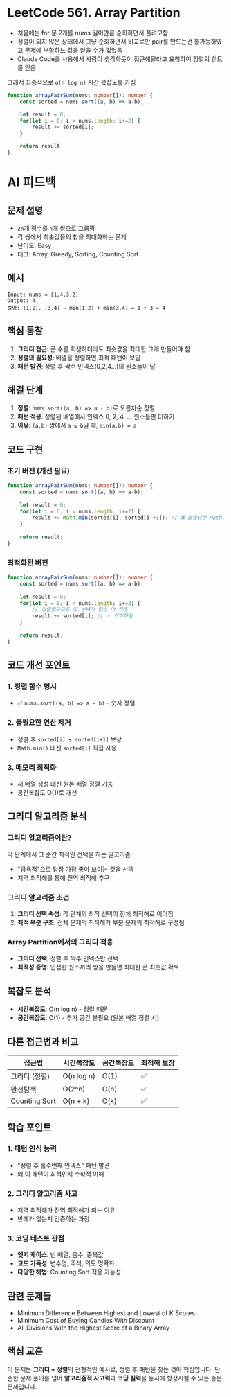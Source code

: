 # LeetCode 561. Array Partition

- 처음에는 for 문 2개를 nums 길이만큼 순회하면서 풀려고함
- 정렬이 되지 않은 상태에서 그냥 순회하면서 비교로만 pair를 만드는건 불가능하였고 문제에 부합하느 값을 얻을 수가 없었음
- Claude Code를 사용해서 사람이 생각하듯이 접근해달라고 요청하여 정렬의 힌트를 얻음

그래서 최종적으로 `o(n log n)` 시간 복잡도를 가짐
```typescript
function arrayPairSum(nums: number[]): number {
    const sorted = nums.sort((a, b) => a-b);

    let result = 0;
    for(let i = 0; i < nums.length; i+=2) {
        result += sorted[i];
    }

    return result
};
```

# AI 피드백

## 문제 설명
- `2n`개 정수를 `n`개 쌍으로 그룹핑
- 각 쌍에서 최솟값들의 합을 최대화하는 문제
- 난이도: Easy
- 태그: Array, Greedy, Sorting, Counting Sort

## 예시
```
Input: nums = [1,4,3,2]
Output: 4
설명: (1,2), (3,4) → min(1,2) + min(3,4) = 1 + 3 = 4
```

## 핵심 통찰
1. **그리디 접근**: 큰 수를 희생하더라도 최솟값을 최대한 크게 만들어야 함
2. **정렬의 필요성**: 배열을 정렬하면 최적 패턴이 보임
3. **패턴 발견**: 정렬 후 짝수 인덱스(0,2,4...)의 원소들이 답

## 해결 단계
1. **정렬**: `nums.sort((a, b) => a - b)`로 오름차순 정렬
2. **패턴 적용**: 정렬된 배열에서 인덱스 0, 2, 4, ... 원소들만 더하기
3. **이유**: `(a,b)` 쌍에서 `a ≤ b`일 때, `min(a,b) = a`

## 코드 구현

### 초기 버전 (개선 필요)
```typescript
function arrayPairSum(nums: number[]): number {
    const sorted = nums.sort((a, b) => a-b);
    
    let result = 0;
    for(let i = 0; i < nums.length; i+=2) {
        result += Math.min(sorted[i], sorted[i +1]); // ❌ 불필요한 Math.min
    }
    
    return result;
}
```

### 최적화된 버전
```typescript
function arrayPairSum(nums: number[]): number {
    const sorted = nums.sort((a, b) => a-b);
    
    let result = 0;
    for(let i = 0; i < nums.length; i+=2) {
        // 정렬했으므로 첫 번째가 항상 더 작음
        result += sorted[i]; // ✅ 최적화됨
    }
    
    return result;
}
```

## 코드 개선 포인트

### 1. 정렬 함수 명시
- ✅ `nums.sort((a, b) => a - b)` - 숫자 정렬

### 2. 불필요한 연산 제거
- 정렬 후 `sorted[i] ≤ sorted[i+1]` 보장
- `Math.min()` 대신 `sorted[i]` 직접 사용

### 3. 메모리 최적화
- 새 배열 생성 대신 원본 배열 정렬 가능
- 공간복잡도 O(1)로 개선

## 그리디 알고리즘 분석

### 그리디 알고리즘이란?
각 단계에서 그 순간 최적인 선택을 하는 알고리즘
- "탐욕적"으로 당장 가장 좋아 보이는 것을 선택
- 지역 최적해를 통해 전역 최적해 추구

### 그리디 알고리즘 조건
1. **그리디 선택 속성**: 각 단계의 최적 선택이 전체 최적해로 이어짐
2. **최적 부분 구조**: 전체 문제의 최적해가 부분 문제의 최적해로 구성됨

### Array Partition에서의 그리디 적용
- **그리디 선택**: 정렬 후 짝수 인덱스만 선택
- **최적성 증명**: 인접한 원소끼리 쌍을 만들면 최대한 큰 최솟값 확보

## 복잡도 분석
- **시간복잡도**: O(n log n) - 정렬 때문
- **공간복잡도**: O(1) - 추가 공간 불필요 (원본 배열 정렬 시)

## 다른 접근법과 비교

| 접근법 | 시간복잡도 | 공간복잡도 | 최적해 보장 |
|--------|------------|------------|-------------|
| 그리디 (정렬) | O(n log n) | O(1) | ✅ |
| 완전탐색 | O(2^n) | O(n) | ✅ |
| Counting Sort | O(n + k) | O(k) | ✅ |

## 학습 포인트

### 1. 패턴 인식 능력
- "정렬 후 홀수번째 인덱스" 패턴 발견
- 왜 이 패턴이 최적인지 수학적 이해

### 2. 그리디 알고리즘 사고
- 지역 최적해가 전역 최적해가 되는 이유
- 반례가 없는지 검증하는 과정

### 3. 코딩 테스트 관점
- **엣지 케이스**: 빈 배열, 음수, 중복값
- **코드 가독성**: 변수명, 주석, 의도 명확화
- **다양한 해법**: Counting Sort 적용 가능성

## 관련 문제들
- Minimum Difference Between Highest and Lowest of K Scores
- Minimum Cost of Buying Candies With Discount
- All Divisions With the Highest Score of a Binary Array

## 핵심 교훈
이 문제는 **그리디 + 정렬**의 전형적인 예시로, 정렬 후 패턴을 찾는 것이 핵심입니다. 
단순한 문제 풀이를 넘어 **알고리즘적 사고력**과 **코딩 실력**을 동시에 향상시킬 수 있는 좋은 문제입니다.
